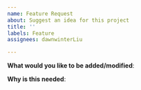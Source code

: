 ```yaml
---
name: Feature Request
about: Suggest an idea for this project
title: ''
labels: Feature
assignees: dawnwinterLiu

---
```


<!-- Please only use this template for submitting enhancement requests -->

**What would you like to be added/modified**:

**Why is this needed**:
